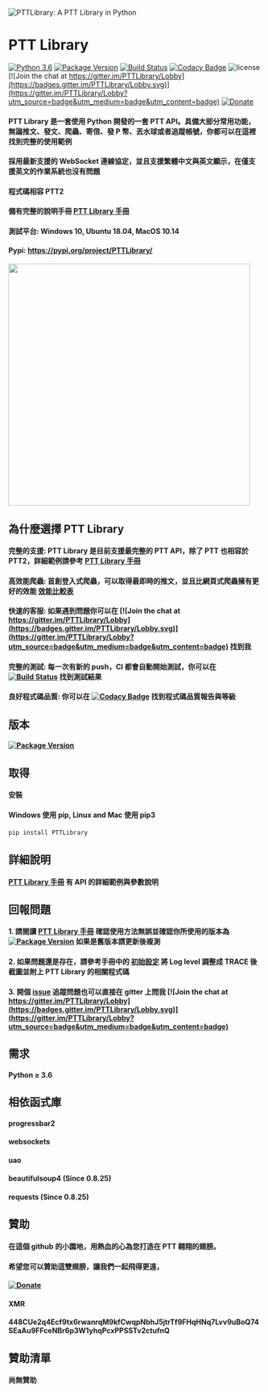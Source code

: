 ![PTTLibrary: A PTT Library in Python](https://raw.githubusercontent.com/Truth0906/PTTLibrary/master/logo/facebook_cover_photo_1.png)
# PTT Library
[![Python 3.6](https://img.shields.io/badge/python-3.6-blue.svg)](https://www.python.org/downloads/release/python-360/)
[![Package Version](https://img.shields.io/pypi/v/PTTLibrary.svg)](https://pypi.python.org/pypi/PTTLibrary)
[![Build Status](https://travis-ci.org/PttCodingMan/PTTLibrary.svg?branch=master)](https://travis-ci.org/PttCodingMan/PTTLibrary)
[![Codacy Badge](https://api.codacy.com/project/badge/Grade/c52adb27e96f49d4841df3fb6fbe1d5e)](https://www.codacy.com/manual/PttCodingMan/PTTLibrary?utm_source=github.com&amp;utm_medium=referral&amp;utm_content=PttCodingMan/PTTLibrary&amp;utm_campaign=Badge_Grade)
![license](https://img.shields.io/github/license/mashape/apistatus.svg)
[![Join the chat at https://gitter.im/PTTLibrary/Lobby](https://badges.gitter.im/PTTLibrary/Lobby.svg)](https://gitter.im/PTTLibrary/Lobby?utm_source=badge&utm_medium=badge&utm_content=badge)
[![Donate](https://img.shields.io/badge/Donate-PayPal-green.svg)](http://paypal.me/CodingMan)

#### PTT Library 是一套使用 Python 開發的一套 PTT API。具備大部分常用功能，無論推文、發文、爬蟲、寄信、發 P 幣、丟水球或者追蹤帳號，你都可以在這裡找到完整的使用範例
#### 採用最新支援的 WebSocket 連線協定，並且支援繁體中文與英文顯示，在僅支援英文的作業系統也沒有問題
#### 程式碼相容 PTT2
#### 備有完整的說明手冊 [PTT Library 手冊](https://hackmd.io/@CodingMan/PTTLibraryManual)
#### 測試平台: Windows 10, Ubuntu 18.04, MacOS 10.14
#### Pypi: https://pypi.org/project/PTTLibrary/
<img src="https://i.imgur.com/wfaf8Bk.gif" width="480">

## 為什麼選擇 PTT Library
#### 完整的支援: PTT Library 是目前支援最完整的 PTT API，除了 PTT 也相容於 PTT2，詳細範例請參考 [PTT Library 手冊](https://hackmd.io/@CodingMan/PTTLibraryManual)
#### 高效能爬蟲: 首創登入式爬蟲，可以取得最即時的推文，並且比網頁式爬蟲擁有更好的效能 [效能比較表](https://hackmd.io/@CodingMan/crawlerbenchmark)
#### 快速的客服: 如果遇到問題你可以在 [![Join the chat at https://gitter.im/PTTLibrary/Lobby](https://badges.gitter.im/PTTLibrary/Lobby.svg)](https://gitter.im/PTTLibrary/Lobby?utm_source=badge&utm_medium=badge&utm_content=badge) 找到我
#### 完整的測試: 每一次有新的 push，CI 都會自動開始測試，你可以在 [![Build Status](https://travis-ci.org/PttCodingMan/PTTLibrary.svg?branch=master)](https://travis-ci.org/PttCodingMan/PTTLibrary) 找到測試結果
#### 良好程式碼品質: 你可以在 [![Codacy Badge](https://api.codacy.com/project/badge/Grade/c52adb27e96f49d4841df3fb6fbe1d5e)](https://www.codacy.com/manual/PttCodingMan/PTTLibrary?utm_source=github.com&amp;utm_medium=referral&amp;utm_content=PttCodingMan/PTTLibrary&amp;utm_campaign=Badge_Grade) 找到程式碼品質報告與等級

## 版本
#### [![Package Version](https://img.shields.io/pypi/v/PTTLibrary.svg)](https://pypi.python.org/pypi/PTTLibrary)

## 取得
#### 安裝
#### Windows 使用 pip, Linux and Mac 使用 pip3
```bash
pip install PTTLibrary
```

## 詳細說明
#### [PTT Library 手冊](https://hackmd.io/@CodingMan/PTTLibraryManual) 有 API 的詳細範例與參數說明

## 回報問題
#### 1. 請閱讀 [PTT Library 手冊](https://hackmd.io/@CodingMan/PTTLibraryManual) 確認使用方法無誤並確認你所使用的版本為 [![Package Version](https://img.shields.io/pypi/v/PTTLibrary.svg)](https://pypi.python.org/pypi/PTTLibrary) 如果是舊版本請更新後複測
#### 2. 如果問題還是存在，請參考手冊中的 [初始設定](https://hackmd.io/JAiqhriyQVe_TJleNwLWTQ#%E5%88%9D%E5%A7%8B%E8%A8%AD%E5%AE%9A) 將 Log level 調整成 TRACE 後截圖並附上 PTT Library 的相關程式碼
#### 3. 開個 [issue](https://github.com/Truth0906/PTTLibrary/issues/new) 追蹤問題也可以直接在 gitter 上問我 [![Join the chat at https://gitter.im/PTTLibrary/Lobby](https://badges.gitter.im/PTTLibrary/Lobby.svg)](https://gitter.im/PTTLibrary/Lobby?utm_source=badge&utm_medium=badge&utm_content=badge)

## 需求
#### Python ≥ 3.6

## 相依函式庫
#### progressbar2
#### websockets
#### uao
#### beautifulsoup4 (Since 0.8.25)
#### requests (Since 0.8.25)

## 贊助
#### 在這個 github 的小園地，用熱血的心為您打造在 PTT 翱翔的翅膀。
#### 希望您可以贊助這雙翅膀，讓我們一起飛得更遠，
####
#### [![Donate](https://img.shields.io/badge/Donate-PayPal-green.svg)](http://paypal.me/CodingMan)
####
#### XMR
#### 448CUe2q4Ecf9tx6rwanrqM9kfCwqpNbhJ5jtrTf9FHqHNq7Lvv9uBoQ74SEaAu9FFceNBr6p3W1yhqPcxPPSSTv2ctufnQ

## 贊助清單

#### 尚無贊助
